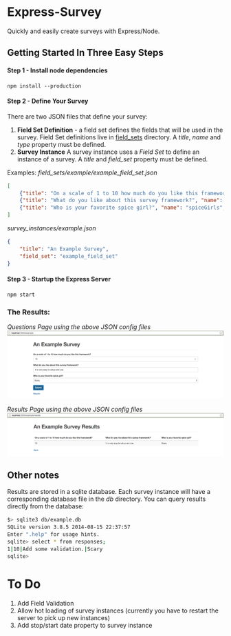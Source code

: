 # Express-Survey

Quickly and easily create surveys with Express/Node.

## Getting Started In Three Easy Steps

#### Step 1 - Install node dependencies

```
npm install --production
```

#### Step 2 - Define Your Survey

There are two JSON files that define your survey:

1. **Field Set Definition** - a field set defines the fields that will be used in the survey. Field Set definitions live in [field_sets](field_sets) directory.  A *title*, *name* and *type* property must be defined.
2. **Survey Instance**  A survey instance uses a *Field Set* to define an instance of a survey.  A *title* and *field_set* property must be defined.

Examples:
*field_sets/example/example_field_set.json*

```json
[
    {"title": "On a scale of 1 to 10 how much do you like this framework?", "name": "scale", "type": "number"},
    {"title": "What do you like about this survey framework?", "name": "likeWhat", "type": "text"},
    {"title": "Who is your favorite spice girl?", "name": "spiceGirls", "type": "select", "options": ["Posh", "Ginger", "Baby", "Scary", "Sporty"]}
]
```

*survey_instances/example.json*

```json
{
    "title": "An Example Survey",
    "field_set": "example_field_set"
}
```
#### Step 3 - Startup the Express Server

```
npm start
```

### The Results:

*Questions Page using the above JSON config files*
![Survey Questions Page](https://raw.githubusercontent.com/jonmbake/screenshots/master/express-survey/example_survey.png)

*Results Page using the above JSON config files*
![Survey Questions Results Page](https://raw.githubusercontent.com/jonmbake/screenshots/master/express-survey/example_survey_results.png)

## Other notes

Results are stored in a sqlite database.  Each survey instance will have a corresponding database file in the *db* directory.  You can query results directly from the database:

```bash
$> sqlite3 db/example.db
SQLite version 3.8.5 2014-08-15 22:37:57
Enter ".help" for usage hints.
sqlite> select * from responses;
1|10|Add some validation.|Scary
sqlite>
```

# To Do

1. Add Field Validation
2. Allow hot loading of survey instances (currently you have to restart the server to pick up new instances)
3. Add stop/start date property to survey instance
